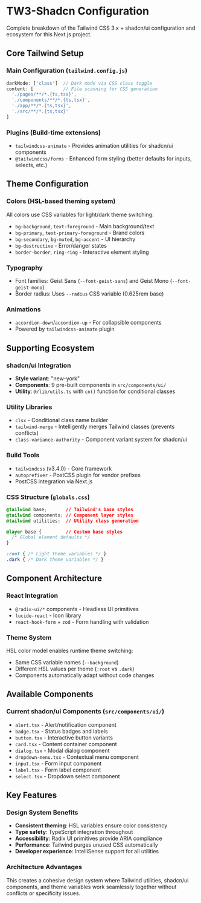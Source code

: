 # TW3-Shadcn Configuration

Complete breakdown of the Tailwind CSS 3.x + shadcn/ui configuration and ecosystem for this Next.js project.

## Core Tailwind Setup

### **Main Configuration** (`tailwind.config.js`)
```js
darkMode: ['class']  // Dark mode via CSS class toggle
content: [           // File scanning for CSS generation
  './pages/**/*.{ts,tsx}',
  './components/**/*.{ts,tsx}', 
  './app/**/*.{ts,tsx}',
  './src/**/*.{ts,tsx}'
]
```

### **Plugins** (Build-time extensions)
- `tailwindcss-animate` - Provides animation utilities for shadcn/ui components
- `@tailwindcss/forms` - Enhanced form styling (better defaults for inputs, selects, etc.)

## Theme Configuration

### **Colors** (HSL-based theming system)
All colors use CSS variables for light/dark theme switching:
- `bg-background`, `text-foreground` - Main background/text
- `bg-primary`, `text-primary-foreground` - Brand colors
- `bg-secondary`, `bg-muted`, `bg-accent` - UI hierarchy
- `bg-destructive` - Error/danger states
- `border-border`, `ring-ring` - Interactive element styling

### **Typography**
- Font families: Geist Sans (`--font-geist-sans`) and Geist Mono (`--font-geist-mono`)
- Border radius: Uses `--radius` CSS variable (0.625rem base)

### **Animations**
- `accordion-down`/`accordion-up` - For collapsible components
- Powered by `tailwindcss-animate` plugin

## Supporting Ecosystem

### **shadcn/ui Integration**
- **Style variant**: "new-york" 
- **Components**: 9 pre-built components in `src/components/ui/`
- **Utility**: `@/lib/utils.ts` with `cn()` function for conditional classes

### **Utility Libraries**
- `clsx` - Conditional class name builder
- `tailwind-merge` - Intelligently merges Tailwind classes (prevents conflicts)
- `class-variance-authority` - Component variant system for shadcn/ui

### **Build Tools**
- `tailwindcss` (v3.4.0) - Core framework
- `autoprefixer` - PostCSS plugin for vendor prefixes
- PostCSS integration via Next.js

### **CSS Structure** (`globals.css`)
```css
@tailwind base;       // Tailwind's base styles
@tailwind components; // Component layer styles  
@tailwind utilities;  // Utility class generation

@layer base {         // Custom base styles
  /* Global element defaults */
}

:root { /* Light theme variables */ }
.dark { /* Dark theme variables */ }
```

## Component Architecture

### **React Integration**
- `@radix-ui/*` components - Headless UI primitives
- `lucide-react` - Icon library
- `react-hook-form` + `zod` - Form handling with validation

### **Theme System**
HSL color model enables runtime theme switching:
- Same CSS variable names (`--background`)
- Different HSL values per theme (`:root` vs `.dark`)
- Components automatically adapt without code changes

## Available Components

### **Current shadcn/ui Components** (`src/components/ui/`)
- `alert.tsx` - Alert/notification component
- `badge.tsx` - Status badges and labels
- `button.tsx` - Interactive button variants
- `card.tsx` - Content container component
- `dialog.tsx` - Modal dialog component
- `dropdown-menu.tsx` - Contextual menu component
- `input.tsx` - Form input component
- `label.tsx` - Form label component
- `select.tsx` - Dropdown select component

## Key Features

### **Design System Benefits**
- **Consistent theming**: HSL variables ensure color consistency
- **Type safety**: TypeScript integration throughout
- **Accessibility**: Radix UI primitives provide ARIA compliance
- **Performance**: Tailwind purges unused CSS automatically
- **Developer experience**: IntelliSense support for all utilities

### **Architecture Advantages**
This creates a cohesive design system where Tailwind utilities, shadcn/ui components, and theme variables work seamlessly together without conflicts or specificity issues.